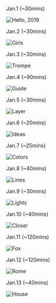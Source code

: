 Jan.1 (~30mins)

![Hello, 2019](1.jpg)

Jan.2 (~30mins)

![Girls](2.jpg)

Jan.3 (~30mins)

![Trompe](3.jpg)

Jan.4 (~90mins)

![Guide](4.jpg)

Jan.5 (~30mins)

![Layer](5.jpg)

Jan.6 (~20mins)

![Ideas](6.jpg)

Jan.7 (~25mins)

![Colors](7.jpg)

Jan.8 (~40mins)

![Lines](8.jpg)

Jan.9 (~30mins)

![Lights](9.jpg)

Jan.10 (~40mins)

![Closer](10.jpg)

Jan.11 (~120mins)

![Fox](11.jpg)

Jan.12 (~120mins)

![Rome](12.jpg)

Jan.13 (~40mins)

![House](13.jpg)
